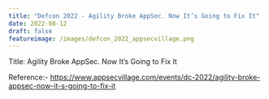```yaml
---
title: "Defcon 2022 - Agility Broke AppSec. Now It’s Going to Fix It"
date: 2022-08-12
draft: false
featureimage: /images/defcon_2022_appsecvillage.png
---
```


Title: Agility Broke AppSec. Now It’s Going to Fix It


Reference:- https://www.appsecvillage.com/events/dc-2022/agility-broke-appsec-now-it-s-going-to-fix-it


